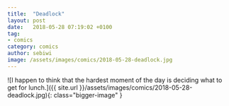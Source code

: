 ```yaml
---
title:  "Deadlock"
layout: post
date:   2018-05-28 07:19:02 +0100
tag:
- comics
category: comics
author: sebiwi
image: /assets/images/comics/2018-05-28-deadlock.jpg
---
```


![I happen to think that the hardest moment of the day is deciding what to get for lunch.]({{ site.url }}/assets/images/comics/2018-05-28-deadlock.jpg){: class="bigger-image" }
